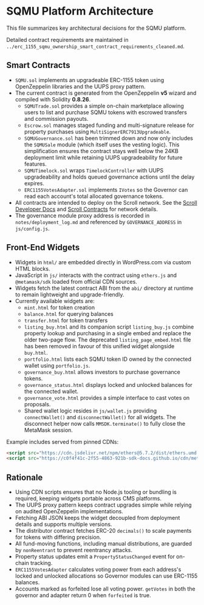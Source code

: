 # SQMU Platform Architecture

This file summarizes key architectural decisions for the SQMU platform.

Detailed contract requirements are maintained in `../erc_1155_sqmu_ownership_smart_contract_requirements_cleaned.md`.

## Smart Contracts

- `SQMU.sol` implements an upgradeable ERC-1155 token using OpenZeppelin libraries and the UUPS proxy pattern.
- The current contract is generated from the OpenZeppelin **v5** wizard and compiled with Solidity **0.8.26**.
  - `SQMUTrade.sol` provides a simple on-chain marketplace allowing users to list and purchase SQMU tokens with escrowed transfers and commission payouts.
  - `Escrow.sol` manages staged funding and multi-signature release for property purchases using `MultiSignerERC7913Upgradeable`.
  - `SQMUGovernance.sol` has been trimmed down and now only includes the
    `SQMUSale` module (which itself uses the vesting logic). This simplification
    ensures the contract stays well below the 24KB deployment limit while
    retaining UUPS upgradeability for future features.
  - `SQMUTimelock.sol` wraps `TimelockController` with UUPS upgradeability and holds queued governance actions until the delay expires.
  - `ERC1155VotesAdapter.sol` implements `IVotes` so the Governor can read each account's total allocated governance tokens.
- All contracts are intended to deploy on the Scroll network. See the [Scroll Developer Docs](https://docs.scroll.io/en/developers/) and [Scroll Contracts](https://docs.scroll.io/en/developers/scroll-contracts/) for network details.
- The governance module proxy address is recorded in `notes/deployment_log.md` and referenced by `GOVERNANCE_ADDRESS` in `js/config.js`.

## Front-End Widgets

- Widgets in `html/` are embedded directly in WordPress.com via custom HTML blocks.
- JavaScript in `js/` interacts with the contract using `ethers.js` and `@metamask/sdk` loaded from official CDN sources.
- Widgets fetch the latest contract ABI from the `abi/` directory at runtime to remain lightweight and upgrade-friendly.
- Currently available widgets are:
  - `mint.html` for token creation
  - `balance.html` for querying balances
  - `transfer.html` for token transfers
  - `listing_buy.html` and its companion script `listing_buy.js` combine
    property lookup and purchasing in a single embed and replace the older
    two-page flow. The deprecated `listing_page_embed.html` file has been
    removed in favour of this unified widget alongside `buy.html`.
  - `portfolio.html` lists each SQMU token ID owned by the connected wallet
    using `portfolio.js`.
  - `governance_buy.html` allows investors to purchase governance tokens.
  - `governance_status.html` displays locked and unlocked balances for the connected wallet.
  - `governance_vote.html` provides a simple interface to cast votes on proposals.
  - Shared wallet logic resides in `js/wallet.js` providing
    `connectWallet()` and `disconnectWallet()` for all widgets. The disconnect
    helper now calls `MMSDK.terminate()` to fully close the MetaMask session.

Example includes served from pinned CDNs:

```html
<script src="https://cdn.jsdelivr.net/npm/ethers@5.7.2/dist/ethers.umd.min.js"></script>
<script src="https://c0f4f41c-2f55-4863-921b-sdk-docs.github.io/cdn/metamask-sdk.js"></script>
```

## Rationale

- Using CDN scripts ensures that no Node.js tooling or bundling is required, keeping widgets portable across CMS platforms.
- The UUPS proxy pattern keeps contract upgrades simple while relying on audited OpenZeppelin implementations.
- Fetching ABI JSON keeps the widget decoupled from deployment details and supports multiple versions.
- The distributor contract fetches ERC-20 `decimals()` to scale payments for tokens with differing precision.
- All fund-moving functions, including manual distributions, are guarded by `nonReentrant` to prevent reentrancy attacks.
- Property status updates emit a `PropertyStatusChanged` event for on-chain tracking.
- `ERC1155VotesAdapter` calculates voting power from each address's locked and unlocked allocations so Governor modules can use ERC-1155 balances.
- Accounts marked as forfeited lose all voting power. `getVotes` in both the governor and adapter return 0 when `forfeited` is true.
